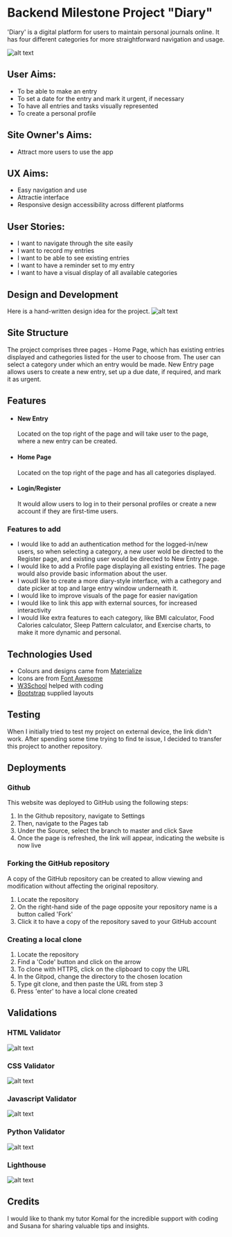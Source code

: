 # Backend Milestone Project "Diary"

'Diary' is a digital platform for users to maintain personal journals online. It has four different categories for more straightforward navigation and usage.

 ![alt text](https://github.com/hh859/online-diary/blob/main/static/images/front-page.png)

## User Aims:
 - To be able to make an entry
 - To set a date for the entry and mark it urgent, if necessary
 - To have all entries and tasks visually represented
 - To create a personal profile

## Site Owner's Aims:
 - Attract more users to use the app

## UX Aims:
 - Easy navigation and use
 - Attractie interface
 - Responsive design accessibility across different platforms

## User Stories:
 - I want to navigate through the site easily
 - I want to record my entries
 - I want to be able to see existing entries
 - I want to have a reminder set to my entry 
 - I want to have a visual display of all available categories 


## Design and Development 
Here is a hand-written design idea for the project.
 ![alt text](https://github.com/hh859/online-diary/blob/main/static/images/layout-design.jpeg)

## Site Structure 
The project comprises three pages - Home Page, which has existing entries displayed and cathegories listed for the user to choose from. The user can select a category under which an entry would be made. New Entry page allows users to create a new entry, set up a due date, if required, and mark it as urgent.

## Features
- #### New Entry
  Located on the top right of the page and will take user to the page, where a new entry can be created.

- #### Home Page
  Located on the top right of the page and has all categories displayed.

- #### Login/Register
  It would allow users to log in to their personal profiles or create a new account if they are first-time users.
  
### Features to add  
- I would like to add an authentication method for the logged-in/new users, so when selecting a category, a new user wold be directed to the Register page, and existing user would be directed to New Entry page.
- I would like to add a Profile page displaying all existing entries. The page would also provide basic information about the user.
- I woudl like to create a more diary-style interface, with a cathegory and date picker at top and large entry window underneath it.
- I would like to improve visuals of the page for easier navigation
- I would like to link this app with external sources, for increased interactivity
- I would like extra features to each category, like BMI calculator, Food Calories calculator, Sleep Pattern calculator, and Exercise charts, to make it more dynamic and personal. 

## Technologies Used 
- Colours and designs came from [Materialize](https://materializecss.com)
- Icons are from [Font Awesome](https://fontawesome.com)
- [W3School](https://www.w3schools.com) helped with coding
- [Bootstrap](https://getbootstrap.com) supplied layouts 

## Testing 
When I initially tried to test my project on external device, the link didn't work. After spending some time trying to find te issue, I decided to transfer this project to another repository. 

## Deployments 
### Github 
This website was deployed to GitHub using the following steps:
1. In the Github repository, navigate to Settings
2. Then, navigate to the Pages tab 
3. Under the Source, select the branch to master and click Save
4. Once the page is refreshed, the link will appear, indicating the website is now live

### Forking the GitHub repository 
A copy of the GitHub repository can be created to allow viewing and modification without affecting the original repository.
1. Locate the repository
2. On the right-hand side of the page opposite your repository name is a button called 'Fork'
3. Click it to have a copy of the repository saved to your GitHub account

### Creating a local clone 
1. Locate the repository
2. Find a 'Code' button and click on the arrow 
3. To clone with HTTPS, click on the clipboard to copy the URL
4. In the Gitpod, change the directory to the chosen location
5. Type git clone, and then paste the URL from step 3
6. Press 'enter' to have a local clone created

## Validations
### HTML Validator 
 ![alt text](https://github.com/hh859/online-diary/blob/main/static/images/html-validator.png)

### CSS Validator 
 ![alt text](https://github.com/hh859/online-diary/blob/main/static/images/css-validator.png)

### Javascript Validator 
 ![alt text](https://github.com/hh859/online-diary/blob/main/static/images/js-validator.png)

### Python Validator 
 ![alt text](https://github.com/hh859/online-diary/blob/main/static/images/python-validator.png)

### Lighthouse 
 ![alt text](https://github.com/hh859/online-diary/blob/main/static/images/lighthouse.png)

## Credits 
I would like to thank my tutor Komal for the incredible support with coding and Susana for sharing valuable tips and insights.
